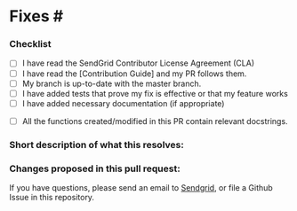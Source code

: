 <!--
(We appreciate the effort for this pull request but before that please make sure you read the contribution guidelines given above, then fill out the blanks below.)
-->

# Fixes #<!--Enter Issue number you have referenced(please refer only one issue at once)-->

### Checklist
<!-- Do Star this repository and follow this template for your PR to be considered-->
- [ ] I have read the SendGrid Contributor License Agreement (CLA)
- [ ] I have read the [Contribution Guide] and my PR follows them.
- [ ] My branch is up-to-date with the master branch.
- [ ] I have added tests that prove my fix is effective or that my feature works
- [ ] I have added necessary documentation (if appropriate)
<!-- If an existing function does not have a docstring, please add one -->
- [ ] All the functions created/modified in this PR contain relevant docstrings.

### Short description of what this resolves:

### Changes proposed in this pull request:
<!--Fill These Bullet Points-->


 If you have questions, please send an email to [Sendgrid](mailto:dx@sendgrid.com), or file a Github Issue in this repository.
